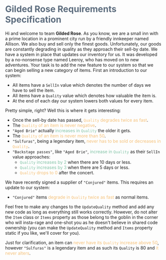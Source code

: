 # <span style="color:#5D6D7E;">Gilded Rose Requirements Specification</span>

Hi and welcome to team **Gilded Rose**. As you know, we are a small inn with a prime location in a prominent city run by a friendly innkeeper named Allison. We also buy and sell only the finest goods. Unfortunately, our goods are constantly degrading in quality as they approach their sell-by date. We have a system in place that updates our inventory for us. It was developed by a no-nonsense type named Leeroy, who has moved on to new adventures. Your task is to add the new feature to our system so that we can begin selling a new category of items. First an introduction to our system:

- All items have a `SellIn` value which denotes the number of days we have to sell the item.
- All items have a `Quality` value which denotes how valuable the item is.
- At the end of each day our system lowers both values for every item.

Pretty simple, right? Well this is where it gets interesting:

- Once the sell-by date has passed, <span style="color:#F5C078;">`Quality` degrades twice as fast</span>.
- The <span style="color:#F5C078;">`Quality` of an item is never negative</span>.
- `"Aged Brie"` actually <span style="color:#82C3A6;">increases in `Quality`</span> the older it gets.
- The <span style="color:#F5C078;">`Quality` of an item is never more than 50</span>.
- `"Sulfuras"`, being a legendary item, <span style="color:#F5C078;">never has to be sold or decreases in `Quality`</span>.
- `"Backstage passes"`, like `"Aged Brie"`, <span style="color:#82C3A6;">increase in `Quality`</span> as their `SellIn` value approaches:
  - <span style="color:#82C3A6;">`Quality` increases by 2</span> when there are 10 days or less.
  - <span style="color:#82C3A6;">`Quality` increases by 3</span> when there are 5 days or less.
  - <span style="color:#F5C078;">`Quality` drops to 0</span> after the concert.

We have recently signed a supplier of `"Conjured"` items. This requires an update to our system:

- `"Conjured"` items <span style="color:#F5C078;">degrade in `Quality` twice as fast</span> as normal items.

Feel free to make any changes to the `UpdateQuality` method and add any new code as long as everything still works correctly. However, do not alter the `Item` class or `Items` property as those belong to the goblin in the corner who will insta-rage and one-shot you as he doesn't believe in shared code ownership (you can make the `UpdateQuality` method and `Items` property static if you like, we'll cover for you).

Just for clarification, an item can <span style="color:#F5C078;">never have its `Quality` increase above 50</span>, however `"Sulfuras"` is a legendary item and as such its `Quality` is 80 and <span style="color:#F5C078;">it never alters</span>.
